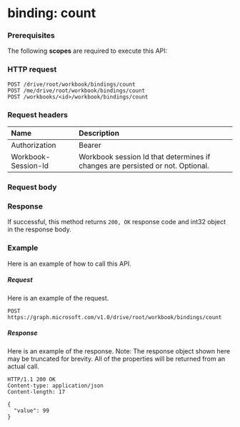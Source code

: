 # binding: count


### Prerequisites
The following **scopes** are required to execute this API: 
### HTTP request
<!-- { "blockType": "ignored" } -->
```http
POST /drive/root/workbook/bindings/count
POST /me/drive/root/workbook/bindings/count
POST /workbooks/<id>/workbook/bindings/count

```
### Request headers
| Name       | Description|
|:---------------|:----------|
| Authorization  | Bearer <code>|
| Workbook-Session-Id  | Workbook session Id that determines if changes are persisted or not. Optional.|

### Request body

### Response
If successful, this method returns `200, OK` response code and int32 object in the response body.

### Example
Here is an example of how to call this API.
##### Request
Here is an example of the request.
<!-- {
  "blockType": "request",
  "name": "binding_count"
}-->
```http
POST https://graph.microsoft.com/v1.0/drive/root/workbook/bindings/count
```

##### Response
Here is an example of the response. Note: The response object shown here may be truncated for brevity. All of the properties will be returned from an actual call.
<!-- {
  "blockType": "response",
  "truncated": true,
  "@odata.type": "int32"
} -->
```http
HTTP/1.1 200 OK
Content-type: application/json
Content-length: 17

{
  "value": 99
}
```

<!-- uuid: 8fcb5dbc-d5aa-4681-8e31-b001d5168d79
2015-10-25 14:57:30 UTC -->
<!-- {
  "type": "#page.annotation",
  "description": "binding: count",
  "keywords": "",
  "section": "documentation",
  "tocPath": ""
}-->